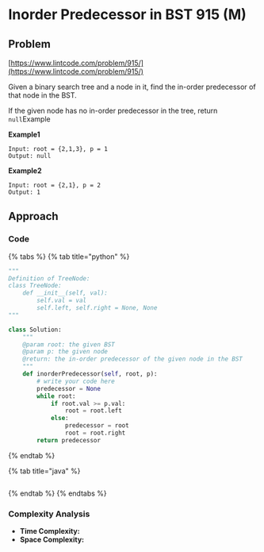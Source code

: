 # Inorder Predecessor in BST 915 \(M\)

## Problem

[https://www.lintcode.com/problem/915/](https://www.lintcode.com/problem/915/)

Given a binary search tree and a node in it, find the in-order predecessor of that node in the BST.

If the given node has no in-order predecessor in the tree, return `null`Example

**Example1**

```text
Input: root = {2,1,3}, p = 1
Output: null
```

**Example2**

```text
Input: root = {2,1}, p = 2
Output: 1
```

## Approach

### Code

{% tabs %}
{% tab title="python" %}
```python
"""
Definition of TreeNode:
class TreeNode:
    def __init__(self, val):
        self.val = val
        self.left, self.right = None, None
"""

class Solution:
    """
    @param root: the given BST
    @param p: the given node
    @return: the in-order predecessor of the given node in the BST
    """
    def inorderPredecessor(self, root, p):
        # write your code here
        predecessor = None
        while root:
            if root.val >= p.val:
                root = root.left
            else:
                predecessor = root
                root = root.right
        return predecessor
```
{% endtab %}

{% tab title="java" %}
```

```
{% endtab %}
{% endtabs %}

### Complexity Analysis

* **Time Complexity:**
* **Space Complexity:**

